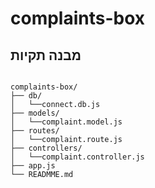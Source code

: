 # complaints-box

## מבנה תקיות

```

complaints-box/
├── db/
│   └──connect.db.js
├── models/
│   └──complaint.model.js
├── routes/
│   └──complaint.route.js
├── controllers/
│   └──complaint.controller.js
├── app.js
└── READMME.md

```
